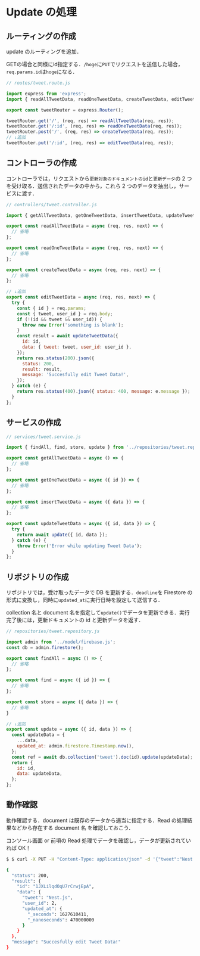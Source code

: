 # Update の処理

## ルーティングの作成

update のルーティングを追加．

GETの場合と同様にid指定する．`/hoge`に`PUT`でリクエストを送信した場合，`req.params.id`は`hoge`になる．

```js
// routes/tweet.route.js

import express from 'express';
import { readAllTweetData, readOneTweetData, createTweetData, editTweetData } from '../controllers/tweet.controller.js';

export const tweetRouter = express.Router();

tweetRouter.get('/', (req, res) => readAllTweetData(req, res));
tweetRouter.get('/:id', (req, res) => readOneTweetData(req, res));
tweetRouter.post('/', (req, res) => createTweetData(req, res));
// ↓追加
tweetRouter.put('/:id', (req, res) => editTweetData(req, res));

```

## コントローラの作成

コントローラでは，リクエストから`更新対象のドキュメントのid`と`更新データ`の 2 つを受け取る．送信されたデータの中から，これら 2 つのデータを抽出し，サービスに渡す．

```js
// controllers/tweet.controller.js

import { getAllTweetData, getOneTweetData, insertTweetData, updateTweetData } from '../services/tweet.service.js';

export const readAllTweetData = async (req, res, next) => {
  // 省略
};

export const readOneTweetData = async (req, res, next) => {
  // 省略
};

export const createTweetData = async (req, res, next) => {
  // 省略
};

// ↓追加
export const editTweetData = async (req, res, next) => {
  try {
    const { id } = req.params;
    const { tweet, user_id } = req.body;
    if (!(id && tweet && user_id)) {
      throw new Error('something is blank');
    }
    const result = await updateTweetData({
      id: id,
      data: { tweet: tweet, user_id: user_id },
    });
    return res.status(200).json({
      status: 200,
      result: result,
      message: 'Succesfully edit Tweet Data!',
    });
  } catch (e) {
    return res.status(400).json({ status: 400, message: e.message });
  }
};

```

## サービスの作成

```js
// services/tweet.service.js

import { findAll, find, store, update } from '../repositories/tweet.repository.js';

export const getAllTweetData = async () => {
  // 省略
};

export const getOneTweetData = async ({ id }) => {
  // 省略
};

export const insertTweetData = async ({ data }) => {
  // 省略
};

export const updateTweetData = async ({ id, data }) => {
  try {
    return await update({ id, data });
  } catch (e) {
    throw Error('Error while updating Tweet Data');
  }
};

```

## リポジトリの作成

リポジトリでは，受け取ったデータで DB を更新する．`deadline`を Firestore の形式に変換し，同時に`updated_at`に実行日時を設定して送信する．

collection 名と document 名を指定して`update()`でデータを更新できる．実行完了後には，更新ドキュメントの id と更新データを返す．

```js
// repositories/tweet.repository.js

import admin from '../model/firebase.js';
const db = admin.firestore();

export const findAll = async () => {
  // 省略
};

export const find = async ({ id }) => {
  // 省略
};

export const store = async ({ data }) => {
  // 省略
}

// ↓追加
export const update = async ({ id, data }) => {
  const updateData = {
    ...data,
    updated_at: admin.firestore.Timestamp.now(),
  };
  const ref = await db.collection('tweet').doc(id).update(updateData);
  return {
    id: id,
    data: updateData,
  };
};

```

## 動作確認

動作確認する．document は既存のデータから適当に指定する．Read の処理結果などから存在する document 名 を確認しておこう．

コンソール画面 or 前項の Read 処理でデータを確認し，データが更新されていれば OK！

```bash
$ $ curl -X PUT -H "Content-Type: application/json" -d '{"tweet":"Nest.js","user_id":2}' localhost:3001/tweet/1JXLilqdOqU7rCrwjEpA

{
  "status": 200,
  "result": {
    "id": "1JXLilqdOqU7rCrwjEpA",
    "data": {
      "tweet": "Nest.js",
      "user_id": 2,
      "updated_at": {
        "_seconds": 1627610411,
        "_nanoseconds": 470000000
      }
    }
  },
  "message": "Succesfully edit Tweet Data!"
}


```

